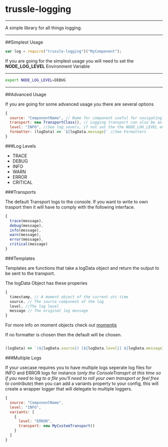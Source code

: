 # trussle-logging

---

A simple library for all things logging.

---
##Simplest Usage

```js
var log = require("trussle-logging")("MyComponent");
```

If you are going for the simplest usage you will need to set the **NODE_LOG_LEVEL** Environment Variable


---

```bash
export NODE_LOG_LEVEL=DEBUG
```

---
##Advanced Usage

If you are going for some advanced usage you there are several options

```js
{
  source: "ComponentName", // Name for component useful for navigating to your js file
  transport: new TransportClass(), // Logging transport can also be an array, default is console transport
  level: "INFO", //See log sevels, if not set the the NODE_LOG_LEVEL environment will be used.
  formatter: (logData) => `${logData.message}` //See Formatters
}
```

###Log Levels
* TRACE
* DEBUG
* INFO
* WARN
* ERROR
* CRITICAL

###Transports

The default Transport logs to the console.
If you want to write to own trasport then it will have to comply with the following interface.

```js
{
  trace(message),
  debug(message),
  info(message),
  warn(message),
  error(message),
  critical(message)
}
```

###Templates

Templates are functions that take a logData object and return the output to be sent to the transport.

The logData Object has these properies

```js
{
  timestamp, // A moment object of the current utc time
  source, // The source component of the log
  level, //The log level
  message // The original log message
}
```

For more info on moment objects check out [momentjs](http://momentjs.com/)

If no formatter is chosen then the default will be chosen.
```js

(logData) => `(${logData.source}) [${logData.level}] ${logData.message}`;

```

###Multiple Logs

If your usecase requires you to have multiple logs seperate log files for INFO and ERROR logs for instance (*only the ConsoleTransprt at this time so if you need to log to a file you'll need to roll your own transport or feel free to contribute*) then you can add a variants property to your config, this will create a wrapper logger that will delegate to multiple loggers.

```js
{
  source: "ComponentName",
  level: "INFO",
  variants: [
    {
      level: "ERROR",
      transport: new MyCustomTransport()
    }
  ]
}
```
